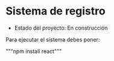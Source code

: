 <h1>Sistema de registro</h1>

- Estado del proyecto: En construcción

Para ejecutar el sistema debes poner:

 """npm install react"""
